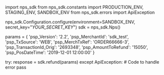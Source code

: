 import nps_sdk
from nps_sdk.constants import PRODUCTION_ENV, STAGING_ENV, SANDBOX_ENV
from nps_sdk.errors import ApiException

nps_sdk.Configuration.configure(environment=SANDBOX_ENV,
                            secret_key="_YOUR_SECRET_KEY_")
sdk = nps_sdk.Nps()

params = {
    'psp_Version': '2.2',
    'psp_MerchantId': 'sdk_test',
    'psp_TxSource': 'WEB',
    'psp_MerchTxRef': 'ORDER66666-3',
    'psp_TransactionId_Orig': '2693348',
    'psp_AmountToRefund': '15050',
    'psp_PosDateTime': '2019-12-01 12:00:00'
}

try: 
    response = sdk.refund(params) 
except ApiException: 
    # Code to handle error 
    pass 
